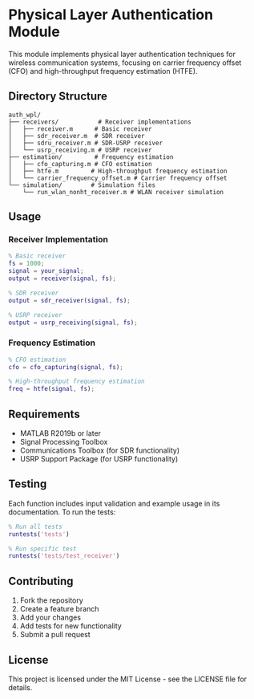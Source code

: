 # Physical Layer Authentication Module

This module implements physical layer authentication techniques for wireless communication systems, focusing on carrier frequency offset (CFO) and high-throughput frequency estimation (HTFE).

## Directory Structure

```
auth_wpl/
├── receivers/           # Receiver implementations
│   ├── receiver.m      # Basic receiver
│   ├── sdr_receiver.m  # SDR receiver
│   ├── sdru_receiver.m # SDR-USRP receiver
│   └── usrp_receiving.m # USRP receiver
├── estimation/         # Frequency estimation
│   ├── cfo_capturing.m # CFO estimation
│   ├── htfe.m         # High-throughput frequency estimation
│   └── carrier_frequency_offset.m # Carrier frequency offset
└── simulation/        # Simulation files
    └── run_wlan_nonht_receiver.m # WLAN receiver simulation
```

## Usage

### Receiver Implementation

```matlab
% Basic receiver
fs = 1000;
signal = your_signal;
output = receiver(signal, fs);

% SDR receiver
output = sdr_receiver(signal, fs);

% USRP receiver
output = usrp_receiving(signal, fs);
```

### Frequency Estimation

```matlab
% CFO estimation
cfo = cfo_capturing(signal, fs);

% High-throughput frequency estimation
freq = htfe(signal, fs);
```

## Requirements

- MATLAB R2019b or later
- Signal Processing Toolbox
- Communications Toolbox (for SDR functionality)
- USRP Support Package (for USRP functionality)

## Testing

Each function includes input validation and example usage in its documentation. To run the tests:

```matlab
% Run all tests
runtests('tests')

% Run specific test
runtests('tests/test_receiver')
```

## Contributing

1. Fork the repository
2. Create a feature branch
3. Add your changes
4. Add tests for new functionality
5. Submit a pull request

## License

This project is licensed under the MIT License - see the LICENSE file for details.
